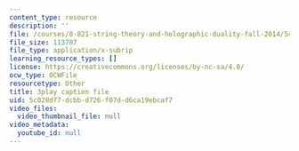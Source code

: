 ```yaml
---
content_type: resource
description: ''
file: /courses/8-821-string-theory-and-holographic-duality-fall-2014/5c028d77dcbbd726f07dd6ca19ebcaf7_eGPpz9kYUCg.srt
file_size: 113707
file_type: application/x-subrip
learning_resource_types: []
license: https://creativecommons.org/licenses/by-nc-sa/4.0/
ocw_type: OCWFile
resourcetype: Other
title: 3play caption file
uid: 5c028d77-dcbb-d726-f07d-d6ca19ebcaf7
video_files:
  video_thumbnail_file: null
video_metadata:
  youtube_id: null
---
```

